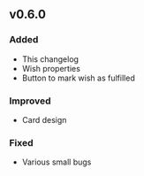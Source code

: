 ## v0.6.0

### Added

-   This changelog
-   Wish properties
-   Button to mark wish as fulfilled

### Improved

-   Card design

### Fixed

-   Various small bugs

